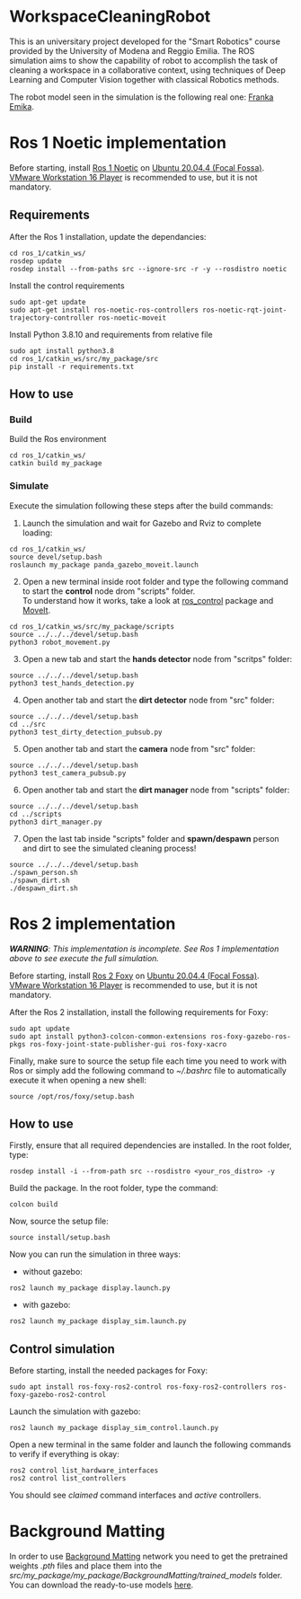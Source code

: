# WorkspaceCleaningRobot
This is an universitary project developed for the "Smart Robotics" course provided by the University of Modena and Reggio Emilia.
The ROS simulation aims to show the capability of robot to accomplish the task of cleaning a workspace in a collaborative context, using techniques of Deep Learning and Computer Vision together with classical Robotics methods. 

The robot model seen in the simulation is the following real one: [Franka Emika](https://www.franka.de/).

# Ros 1 Noetic implementation
Before starting, install [Ros 1 Noetic](http://wiki.ros.org/noetic/Installation/Ubuntu) on [Ubuntu 20.04.4 (Focal Fossa)](https://releases.ubuntu.com/20.04/).<br>
[VMware Workstation 16 Player](https://www.vmware.com/it/products/workstation-player/workstation-player-evaluation.html) is recommended to use, but it is not mandatory.

## Requirements
After the Ros 1 installation, update the dependancies:
```
cd ros_1/catkin_ws/
rosdep update
rosdep install --from-paths src --ignore-src -r -y --rosdistro noetic
```

Install the control requirements
```
sudo apt-get update
sudo apt-get install ros-noetic-ros-controllers ros-noetic-rqt-joint-trajectory-controller ros-noetic-moveit
```

Install Python 3.8.10 and requirements from relative file
```
sudo apt install python3.8
cd ros_1/catkin_ws/src/my_package/src
pip install -r requirements.txt
```

## How to use
### Build
Build the Ros environment
```
cd ros_1/catkin_ws/
catkin build my_package
```

### Simulate
Execute the simulation following these steps after the build commands:

1. Launch the simulation and wait for Gazebo and Rviz to complete loading:
```
cd ros_1/catkin_ws/
source devel/setup.bash
roslaunch my_package panda_gazebo_moveit.launch
```

2. Open a new terminal inside root folder and type the following command to start the **control** node drom "scripts" folder.<br>
   To understand how it works, take a look at [ros_control](http://wiki.ros.org/ros_control) package and [MoveIt](https://moveit.ros.org/).
```
cd ros_1/catkin_ws/src/my_package/scripts
source ../../../devel/setup.bash
python3 robot_movement.py
```

3. Open a new tab and start the **hands detector** node from "scritps" folder:
```
source ../../../devel/setup.bash
python3 test_hands_detection.py
```

4. Open another tab and start the **dirt detector** node from "src" folder:
```
source ../../../devel/setup.bash
cd ../src
python3 test_dirty_detection_pubsub.py
```

5. Open another tab and start the **camera** node from "src" folder:
```
source ../../../devel/setup.bash
python3 test_camera_pubsub.py
```

6. Open another tab and start the **dirt manager** node from "scripts" folder:
```
source ../../../devel/setup.bash
cd ../scripts
python3 dirt_manager.py
```

7. Open the last tab inside "scripts" folder and **spawn/despawn** person and dirt to see the simulated cleaning process!
```
source ../../../devel/setup.bash
./spawn_person.sh
./spawn_dirt.sh
./despawn_dirt.sh
```

# Ros 2 implementation
***WARNING**: This implementation is incomplete. See Ros 1 implementation above to see execute the full simulation.*

Before starting, install [Ros 2 Foxy](https://docs.ros.org/en/foxy/Installation/Ubuntu-Install-Debians.html) on [Ubuntu 20.04.4 (Focal Fossa)](https://releases.ubuntu.com/20.04/).<br>
[VMware Workstation 16 Player](https://www.vmware.com/it/products/workstation-player/workstation-player-evaluation.html) is recommended to use, but it is not mandatory.

After the Ros 2 installation, install the following requirements for Foxy:
```
sudo apt update
sudo apt install python3-colcon-common-extensions ros-foxy-gazebo-ros-pkgs ros-foxy-joint-state-publisher-gui ros-foxy-xacro
```

Finally, make sure to source the setup file each time you need to work with Ros or simply add the following command to _~/.bashrc_ file to automatically execute it when opening a new shell:
```
source /opt/ros/foxy/setup.bash
```

## How to use
Firstly, ensure that all required dependencies are installed. In the root folder, type:
```
rosdep install -i --from-path src --rosdistro <your_ros_distro> -y
```

Build the package. In the root folder, type the command:
```
colcon build
```

Now, source the setup file:
```
source install/setup.bash
```

Now you can run the simulation in three ways:
- without gazebo:
```
ros2 launch my_package display.launch.py
```
- with gazebo:
```
ros2 launch my_package display_sim.launch.py
```

## Control simulation
Before starting, install the needed packages for Foxy:
```
sudo apt install ros-foxy-ros2-control ros-foxy-ros2-controllers ros-foxy-gazebo-ros2-control
```
Launch the simulation with gazebo:
```
ros2 launch my_package display_sim_control.launch.py
```
Open a new terminal in the same folder and launch the following commands to verify if everything is okay:
```
ros2 control list_hardware_interfaces
ros2 control list_controllers
```
You should see _claimed_ command interfaces and _active_ controllers.

# Background Matting
In order to use [Background Matting](https://grail.cs.washington.edu/projects/background-matting-v2/#/) network you need to get the pretrained weights _.pth_ files
and place them into the _src/my_package/my_package/BackgroundMatting/trained_models_ folder.<br>
You can download the ready-to-use models [here](https://drive.google.com/drive/folders/1vaTjLTk2CoNzMOgeO70Tjsn5DlFF_cJH?usp=sharing).
